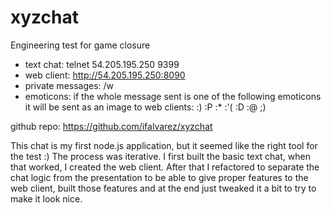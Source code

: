 xyzchat
=======

Engineering test for game closure

- text chat: telnet 54.205.195.250 9399
- web client: http://54.205.195.250:8090
- private messages: /w <username> <message>
- emoticons: if the whole message sent is one of the following emoticons it will be sent as an image to web clients:    :)    :P    :*    :'(    :D    :@    ;)

github repo: https://github.com/ifalvarez/xyzchat

This chat is my first node.js application, but it seemed like the right tool for the test :)
The process was iterative. I first built the basic text chat, when that worked, I created the web client. After that I refactored to separate the chat logic from the presentation to be able to give proper features to the web client, built those features and at the end just tweaked it a bit to try to make it look nice.
